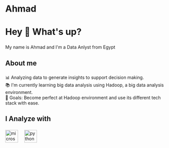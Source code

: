 # Ahmad

<h1 align="left">Hey 👋 What's up?</h1>

###

<p align="left">My name is  Ahmad and I'm a Data Anlyst from Egypt</p>

###

<h2 align="left">About me</h2>

###

<p align="left">📊 Analyzing data to generate insights to support decision making.<br>📚 I'm currently learning big data analysis using Hadoop, a big data analysis environment.<br>🎯 Goals: Become perfect at Hadoop environment and use its different tech stack with ease.</p>

###

<h2 align="left">I Analyze with</h2>

###

<div align="left">
  <img src="https://cdn.jsdelivr.net/gh/devicons/devicon/icons/microsoftsqlserver/microsoftsqlserver-plain.svg" height="40" alt="microsoftsqlserver logo"  />
  <img width="12" />
  <img src="https://skillicons.dev/icons?i=py" height="40" alt="python logo"  />
</div>

###
